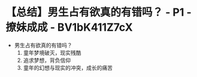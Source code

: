 # 【总结】男生占有欲真的有错吗？ - P1 - 撩妹成成 - BV1bK411Z7cX

-   男生占有欲真的有错吗？
    1.  童年梦境破灭，现实残酷
    2.  追求梦想，背负信仰
    3.  童年的幻想与现实的冲突，成长的痛苦